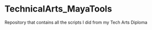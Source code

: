 # TechnicalArts_MayaTools
 Repository that contains all the scripts I did from my Tech Arts Diploma
